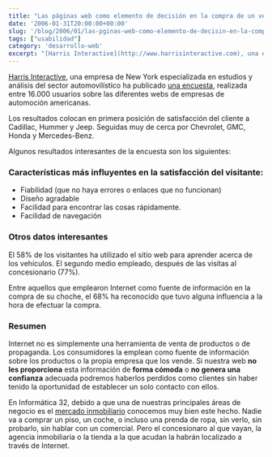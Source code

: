 ```yaml
---
title: "Las páginas web como elemento de decisión en la compra de un vehículo"
date: '2006-01-31T20:00:00+00:00'
slug: '/blog/2006/01/las-pginas-web-como-elemento-de-decisin-en-la-compra-de-un-vehculo'
tags: ["usabilidad"]
category: 'desarrollo-web'
excerpt: "[Harris Interactive](http://www.harrisinteractive.com), una empresa de New York especializada en estudios y análisis del sector automovilístico ha publicado [una encuesta](http://www.harrisinteractive...."
---
```

[Harris Interactive](http://www.harrisinteractive.com), una empresa de New York especializada en estudios y análisis del sector automovilístico ha publicado [una encuesta](http://www.harrisinteractive.com/news/allnewsbydate.asp?NewsID=1012), realizada entre 16.000 usuarios sobre las diferentes webs de empresas de automoción americanas.

Los resultados colocan en primera posición de satisfacción del cliente a Cadillac, Hummer y Jeep. Seguidas muy de cerca por Chevrolet, GMC, Honda y Mercedes-Benz.

Algunos resultados interesantes de la encuesta son los siguientes:

### Características más influyentes en la satisfacción del visitante:

- Fiabilidad (que no haya errores o enlaces que no funcionan)
- Diseño agradable
- Facilidad para encontrar las cosas rápidamente.
- Facilidad de navegación

### Otros datos interesantes

El 58% de los visitantes ha utilizado el sitio web para aprender acerca de los vehículos. El segundo medio empleado, después de las visitas al concesionario (77%).

Entre aquellos que emplearon Internet como fuente de información en la compra de su choche, el 68% ha reconocido que tuvo alguna influencia a la hora de efectuar la compra.

### Resumen

Internet no es simplemente una herramienta de venta de productos o de propaganda. Los consumidores la emplean como fuente de información sobre los productos o la propia empresa que los vende. Si nuestra web **no les proporciona** esta información de **forma cómoda** o **no genera una confianza** adecuada podremos haberlos perdidos como clientes sin haber tenido la oportunidad de establecer un solo contacto con ellos.

En Informática 32, debido a que una de nuestras principales áreas de negocio es el [mercado inmobiliario](http://www.programagestioninmobiliaria.es "programa gestion inmobiliaria") conocemos muy bien este hecho. Nadie va a comprar un piso, un coche, o incluso una prenda de ropa, sin verlo, sin probarlo, sin hablar con un comercial. Pero el concesionaro al que vayan, la agencia inmobiliaria o la tienda a la que acudan la habrán localizado a través de Internet.

